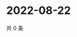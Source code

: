 # 2022-08-22

共 0 条

<!-- BEGIN WEIBO -->
<!-- 最后更新时间 Mon Aug 22 2022 16:21:18 GMT+0800 (China Standard Time) -->

<!-- END WEIBO -->
